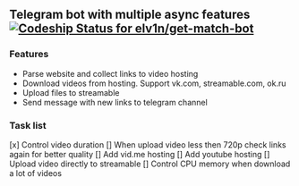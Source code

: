 ## Telegram bot with multiple async features[ ![Codeship Status for elv1n/get-match-bot](https://app.codeship.com/projects/47a08dc0-af79-0135-9ed0-02c35287bc4d/status?branch=master)](https://app.codeship.com/projects/257493)

### Features
* Parse website and collect links to video hosting
* Download videos from hosting. Support vk.com, streamable.com, ok.ru
* Upload files to streamable
* Send message with new links to telegram channel

### Task list
[x] Control video duration
[] When upload video less then 720p check links again for better quality
[] Add vid.me hosting
[] Add youtube hosting
[] Upload video directly to streamable
[] Control CPU memory when download a lot of videos